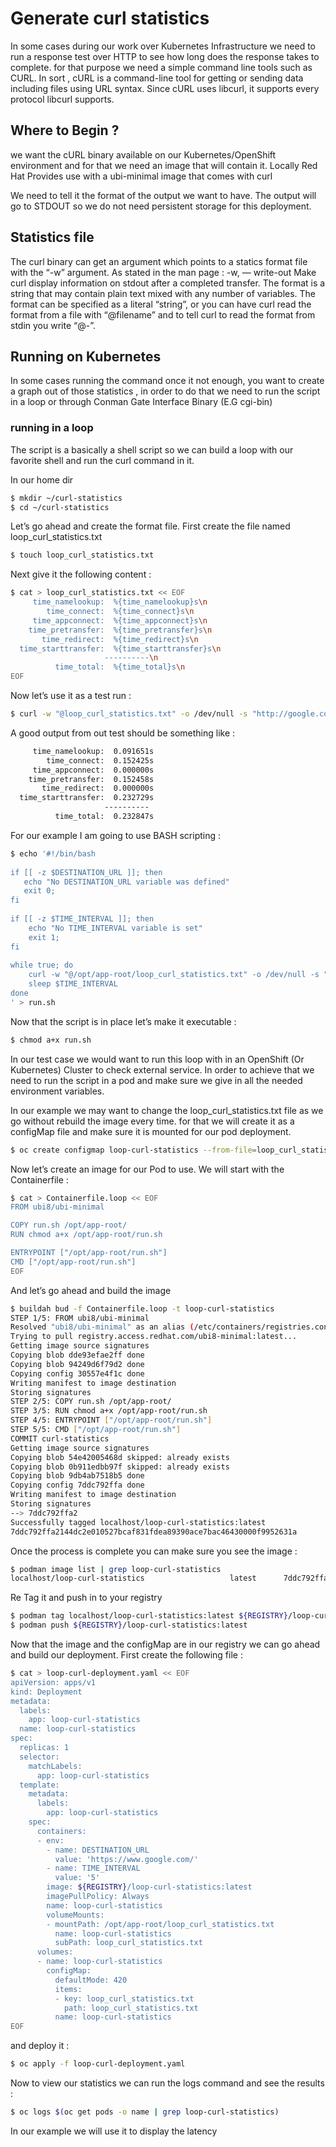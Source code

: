 # Generate curl statistics 

In some cases during our work over Kubernetes Infrastructure we need to run a response test over HTTP to see how long does the response takes to complete.
for that purpose we need a simple command line tools such as CURL.
In sort , cURL is a command-line tool for getting or sending data including files using URL syntax. Since cURL uses libcurl, it supports every protocol libcurl supports.

## Where to Begin ?

we want the cURL binary available on our Kubernetes/OpenShift environment and for that we need an image that will contain it. Locally Red Hat Provides use with a ubi-minimal image that comes with curl

We need to tell it the format of the output we want to have. The output will go to STDOUT so we do not need persistent storage for this deployment.

## Statistics file

The curl binary can get an argument which points to a statics format file with the “-w” argument.
As stated in the man page :
-w, — write-out <format>
Make curl display information on stdout after a completed transfer. The format is a string that may contain plain text mixed with any number of variables. The format can be specified as a literal “string”, or you can have curl read the format from a file with “@filename” and to tell curl to read the format from stdin you write “@-”.

## Running on Kubernetes

In some cases running the command once it not enough, you want to create a graph out of those statistics , in order to do that we need to run the script in a loop or through Conman Gate Interface Binary (E.G cgi-bin)

### running in a loop

The script is a basically a shell script so we can build a loop with our favorite shell and run the curl command in it.

In our home dir 
```bash
$ mkdir ~/curl-statistics
$ cd ~/curl-statistics
```

Let’s go ahead and create the format file. First create the file named loop_curl_statistics.txt

```bash
$ touch loop_curl_statistics.txt
```

Next give it the following content :

```bash
$ cat > loop_curl_statistics.txt << EOF
     time_namelookup:  %{time_namelookup}s\n
        time_connect:  %{time_connect}s\n
     time_appconnect:  %{time_appconnect}s\n
    time_pretransfer:  %{time_pretransfer}s\n
       time_redirect:  %{time_redirect}s\n
  time_starttransfer:  %{time_starttransfer}s\n
                     ----------\n
          time_total:  %{time_total}s\n
EOF
```

Now let’s use it as a test run :

```bash
$ curl -w "@loop_curl_statistics.txt" -o /dev/null -s "http://google.com/"
```

A good output from out test should be something like :

```bash
     time_namelookup:  0.091651s
        time_connect:  0.152425s
     time_appconnect:  0.000000s
    time_pretransfer:  0.152458s
       time_redirect:  0.000000s
  time_starttransfer:  0.232729s
                     ----------
          time_total:  0.232847s
```

For our example I am going to use BASH scripting :

```bash
$ echo '#!/bin/bash
           
if [[ -z $DESTINATION_URL ]]; then
   echo "No DESTINATION_URL variable was defined"
   exit 0;                                      
fi         
  
if [[ -z $TIME_INTERVAL ]]; then 
    echo "No TIME_INTERVAL variable is set" 
    exit 1;                                 
fi          
  
while true; do
    curl -w "@/opt/app-root/loop_curl_statistics.txt" -o /dev/null -s "$DESTINATION_URL"
    sleep $TIME_INTERVAL                                             
done                    
' > run.sh
```

Now that the script is in place let’s make it executable :

```bash
$ chmod a+x run.sh
```

In our test case we would want to run this loop with in an OpenShift (Or Kubernetes) Cluster to check external service. In order to achieve that we need to run the script in a pod and make sure we give in all the needed environment variables.

In our example we may want to change the loop_curl_statistics.txt file as we go without rebuild the image every time. for that we will create it as a configMap file and make sure it is mounted for our pod deployment.


```bash
$ oc create configmap loop-curl-statistics --from-file=loop_curl_statistics.txt=loop_curl_statistics.txt
```

Now let’s create an image for our Pod to use. We will start with the Containerfile :

```bash
$ cat > Containerfile.loop << EOF
FROM ubi8/ubi-minimal

COPY run.sh /opt/app-root/ 
RUN chmod a+x /opt/app-root/run.sh

ENTRYPOINT ["/opt/app-root/run.sh"]
CMD ["/opt/app-root/run.sh"] 
EOF
```

And let’s go ahead and build the image

```bash
$ buildah bud -f Containerfile.loop -t loop-curl-statistics
STEP 1/5: FROM ubi8/ubi-minimal
Resolved "ubi8/ubi-minimal" as an alias (/etc/containers/registries.conf.d/000-shortnames.conf)
Trying to pull registry.access.redhat.com/ubi8-minimal:latest...
Getting image source signatures
Copying blob dde93efae2ff done  
Copying blob 94249d6f79d2 done  
Copying config 30557e4f1c done  
Writing manifest to image destination
Storing signatures
STEP 2/5: COPY run.sh /opt/app-root/ 
STEP 3/5: RUN chmod a+x /opt/app-root/run.sh
STEP 4/5: ENTRYPOINT ["/opt/app-root/run.sh"]
STEP 5/5: CMD ["/opt/app-root/run.sh"] 
COMMIT curl-statistics
Getting image source signatures
Copying blob 54e42005468d skipped: already exists  
Copying blob 0b911edbb97f skipped: already exists  
Copying blob 9db4ab7518b5 done  
Copying config 7ddc792ffa done  
Writing manifest to image destination
Storing signatures
--> 7ddc792ffa2
Successfully tagged localhost/loop-curl-statistics:latest
7ddc792ffa2144dc2e010527bcaf831fdea89390ace7bac46430000f9952631a
```

Once the process is complete you can make sure you see the image :

```bash
$ podman image list | grep loop-curl-statistics
localhost/loop-curl-statistics                   latest      7ddc792ffa21  13 seconds ago  104 MB
```

Re Tag it and push in to your registry 
```bash
$ podman tag localhost/loop-curl-statistics:latest ${REGISTRY}/loop-curl-statistics:latest
$ podman push ${REGISTRY}/loop-curl-statistics:latest
```

Now that the image and the configMap are in our registry we can go ahead and build our deployment.
First create the following file :

```bash
$ cat > loop-curl-deployment.yaml << EOF 
apiVersion: apps/v1 
kind: Deployment
metadata:
  labels:
    app: loop-curl-statistics
  name: loop-curl-statistics
spec:
  replicas: 1
  selector:
    matchLabels:
      app: loop-curl-statistics
  template:
    metadata:
      labels:
        app: loop-curl-statistics
    spec:
      containers:
      - env:
        - name: DESTINATION_URL
          value: 'https://www.google.com/'
        - name: TIME_INTERVAL
          value: '5' 
        image: ${REGISTRY}/loop-curl-statistics:latest
        imagePullPolicy: Always
        name: loop-curl-statistics
        volumeMounts:
        - mountPath: /opt/app-root/loop_curl_statistics.txt
          name: loop-curl-statistics
          subPath: loop_curl_statistics.txt
      volumes:
      - name: loop-curl-statistics
        configMap:
          defaultMode: 420
          items:
          - key: loop_curl_statistics.txt
            path: loop_curl_statistics.txt
          name: loop-curl-statistics
EOF
```

and deploy it :
```bash
$ oc apply -f loop-curl-deployment.yaml
```

Now to view our statistics we can run the logs command and see the results :
```bash
$ oc logs $(oc get pods -o name | grep loop-curl-statistics)
```
In our example we will use it to display the latency